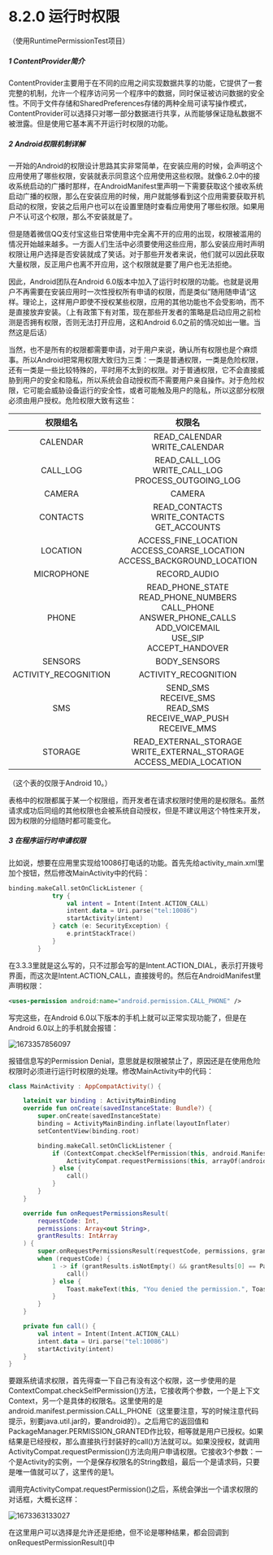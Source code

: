 # 8.2.0 运行时权限

（使用RuntimePermissionTest项目）

##### 1 ContentProvider简介

ContentProvider主要用于在不同的应用之间实现数据共享的功能，它提供了一套完整的机制，允许一个程序访问另一个程序中的数据，同时保证被访问数据的安全性。不同于文件存储和SharedPreferences存储的两种全局可读写操作模式，ContentProvider可以选择只对哪一部分数据进行共享，从而能够保证隐私数据不被泄露。但是使用它基本离不开运行时权限的功能。

##### 2 Android权限机制详解

一开始的Android的权限设计思路其实非常简单，在安装应用的时候，会声明这个应用使用了哪些权限，安装就表示同意这个应用使用这些权限。就像6.2.0中的接收系统启动的广播时那样，在AndroidManifest里声明一下需要获取这个接收系统启动广播的权限，那么在安装应用的时候，用户就能够看到这个应用需要获取开机启动的权限，安装之后用户也可以在设置里随时查看应用使用了哪些权限。如果用户不认可这个权限，那么不安装就是了。

但是随着微信QQ支付宝这些日常使用中完全离不开的应用的出现，权限被滥用的情况开始越来越多。一方面人们生活中必须要使用这些应用，那么安装应用时声明权限让用户选择是否安装就成了笑话。对于那些开发者来说，他们就可以因此获取大量权限，反正用户也离不开应用，这个权限就是要了用户也无法拒绝。

因此，Android团队在Android 6.0版本中加入了运行时权限的功能。也就是说用户不再需要在安装应用时一次性授权所有申请的权限，而是类似”随用随申请“这样。理论上，这样用户即使不授权某些权限，应用的其他功能也不会受影响，而不是直接放弃安装。（上有政策下有对策，现在那些开发者的策略是启动应用之前检测是否拥有权限，否则无法打开应用，这和Android 6.0之前的情况如出一辙。当然这是后话）

当然，也不是所有的权限都需要申请，对于用户来说，确认所有权限也是个麻烦事。所以Android把常用权限大致归为三类：一类是普通权限，一类是危险权限，还有一类是一些比较特殊的，平时用不太到的权限。对于普通权限，它不会直接威胁到用户的安全和隐私，所以系统会自动授权而不需要用户亲自操作。对于危险权限，它可能会威胁设备运行的安全性，或者可能触及用户的隐私，所以这部分权限必须由用户授权。危险权限大致有这些：

|       权限组名       |                                                                权限名                                                                |
| :------------------: | :-----------------------------------------------------------------------------------------------------------------------------------: |
|       CALENDAR       |                                                   READ_CALENDAR<br />WRITE_CALENDAR                                                   |
|       CALL_LOG       |                                      READ_CALL_LOG<br />WRITE_CALL_LOG<br />PROCESS_OUTGOING_LOG                                      |
|        CAMERA        |                                                                CAMERA                                                                |
|       CONTACTS       |                                          READ_CONTACTS<br />WRITE_CONTACTS<br />GET_ACCOUNTS                                          |
|       LOCATION       |                           ACCESS_FINE_LOCATION<br />ACCESS_COARSE_LOCATION<br />ACCESS_BACKGROUND_LOCATION                           |
|      MICROPHONE      |                                                             RECORD_AUDIO                                                             |
|        PHONE        | READ_PHONE_STATE<br />READ_PHONE_NUMBERS<br />CALL_PHONE<br />ANSWER_PHONE_CALLS<br />ADD_VOICEMAIL<br />USE_SIP<br />ACCEPT_HANDOVER |
|       SENSORS       |                                                             BODY_SENSORS                                                             |
| ACTIVITY_RECOGNITION |                                                         ACTIVITY_RECOGNITION                                                         |
|         SMS         |                            SEND_SMS<br />RECEIVE_SMS<br />READ_SMS<br />RECEIVE_WAP_PUSH<br />RECEIVE_MMS                            |
|       STORAGE       |                             READ_EXTERNAL_STORAGE<br />WRITE_EXTERNAL_STORAGE<br />ACCESS_MEDIA_LOCATION                             |

（这个表的仅限于Android 10。）

表格中的权限都属于某一个权限组，而开发者在请求权限时使用的是权限名。虽然请求成功后同组的其他权限也会被系统自动授权，但是不建议用这个特性来开发，因为权限的分组随时都可能变化。

##### 3 在程序运行时申请权限

比如说，想要在应用里实现给10086打电话的功能。首先先给activity_main.xml里加个按钮，然后修改MainActivity中的代码：

```kotlin
binding.makeCall.setOnClickListener { 
            try {
                val intent = Intent(Intent.ACTION_CALL)
                intent.data = Uri.parse("tel:10086")
                startActivity(intent)
            } catch (e: SecurityException) {
                e.printStackTrace()
            }
        }
```

在3.3.3里就是这么写的，只不过那会写的是Intent.ACTION_DIAL，表示打开拨号界面，而这次是Intent.ACTION_CALL，直接拨号的。然后在AndroidManifest里声明权限：

```xml
<uses-permission android:name="android.permission.CALL_PHONE" />
```

写完这些，在Android 6.0以下版本的手机上就可以正常实现功能了，但是在Android 6.0以上的手机就会报错：

![1673357856097](image/8.2.0运行时权限/1673357856097.png)

报错信息写的Permission Denial，意思就是权限被禁止了，原因还是在使用危险权限时必须进行运行时权限的处理。修改MainActivity中的代码：

```kotlin
class MainActivity : AppCompatActivity() {

    lateinit var binding : ActivityMainBinding
    override fun onCreate(savedInstanceState: Bundle?) {
        super.onCreate(savedInstanceState)
        binding = ActivityMainBinding.inflate(layoutInflater)
        setContentView(binding.root)

        binding.makeCall.setOnClickListener {
            if (ContextCompat.checkSelfPermission(this, android.Manifest.permission.CALL_PHONE) != PackageManager.PERMISSION_GRANTED) {
                ActivityCompat.requestPermissions(this, arrayOf(android.Manifest.permission.CALL_PHONE), 1)
            } else {
                call()
            }
        }
    }

    override fun onRequestPermissionsResult(
        requestCode: Int,
        permissions: Array<out String>,
        grantResults: IntArray
    ) {
        super.onRequestPermissionsResult(requestCode, permissions, grantResults)
        when (requestCode) {
            1 -> if (grantResults.isNotEmpty() && grantResults[0] == PackageManager.PERMISSION_GRANTED) {
                call()
            } else {
                Toast.makeText(this, "You denied the permission.", Toast.LENGTH_SHORT).show()
            }
        }
    }

    private fun call() {
        val intent = Intent(Intent.ACTION_CALL)
        intent.data = Uri.parse("tel:10086")
        startActivity(intent)
    }
}
```

要跟系统请求权限，首先得查一下自己有没有这个权限，这一步使用的是ContextCompat.checkSelfPermission()方法，它接收两个参数，一个是上下文Context，另一个是具体的权限名。这里使用的是android.manifest.permission.CALL_PHONE（这里要注意，写的时候注意代码提示，别要java.util.jar的，要android的）。之后用它的返回值和PackageManager.PERMISSION_GRANTED作比较，相等就是用户已授权。如果结果是已经授权，那么直接执行封装好的call()方法就可以。如果没授权，就调用ActivityCompat.requestPermission()方法向用户申请权限。它接收3个参数：一个是Activity的实例，一个是保存权限名的String数组，最后一个是请求码，只要是唯一值就可以了，这里传的是1。

调用完ActivityCompat.requestPermission()之后，系统会弹出一个请求权限的对话框，大概长这样：

![1673363133027](image/8.2.0运行时权限/1673363133027.png)

在这里用户可以选择是允许还是拒绝，但不论是哪种结果，都会回调到onRequestPermissionResult()中
